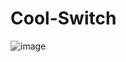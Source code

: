 # Cool-Switch

![image](https://user-images.githubusercontent.com/65428910/235279273-c96bac55-e882-458d-bb69-5574d322062d.png)
